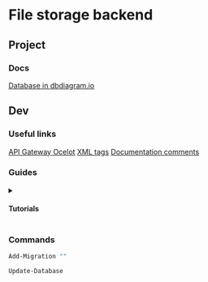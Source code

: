 # File storage backend

## Project

### Docs

[Database in dbdiagram.io](https://dbdiagram.io/d/64bd4ad502bd1c4a5e8bf005)

## Dev

### Useful links

[API Gateway Ocelot](https://ocelot.readthedocs.io/en/latest/features/authorization.html)
[XML tags](https://learn.microsoft.com/en-us/dotnet/csharp/language-reference/xmldoc/recommended-tags)
[Documentation comments](https://learn.microsoft.com/en-us/dotnet/csharp/language-reference/language-specification/documentation-comments)

### Guides

<details>
<summary><h4>Tutorials<h4></summary>

[connect to psql](https://youtu.be/z7G6HV7WWz0?si=cHTbdEOE16KJ5W0O)
[read user claims](https://youtu.be/7vqAHD9DlIA?si=KhJ1cYMce9Fa0GRs)

</details>

### Commands

```bash
Add-Migration ""
```

```bash
Update-Database
```
